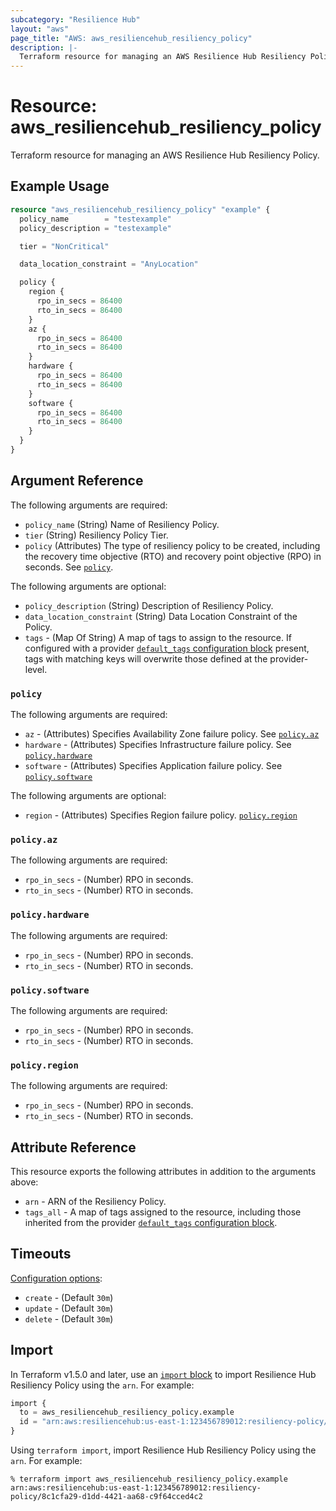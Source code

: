 ```yaml
---
subcategory: "Resilience Hub"
layout: "aws"
page_title: "AWS: aws_resiliencehub_resiliency_policy"
description: |-
  Terraform resource for managing an AWS Resilience Hub Resiliency Policy.
---
```


# Resource: aws_resiliencehub_resiliency_policy

Terraform resource for managing an AWS Resilience Hub Resiliency Policy.

## Example Usage

```terraform
resource "aws_resiliencehub_resiliency_policy" "example" {
  policy_name        = "testexample"
  policy_description = "testexample"

  tier = "NonCritical"

  data_location_constraint = "AnyLocation"

  policy {
    region {
      rpo_in_secs = 86400
      rto_in_secs = 86400
    }
    az {
      rpo_in_secs = 86400
      rto_in_secs = 86400
    }
    hardware {
      rpo_in_secs = 86400
      rto_in_secs = 86400
    }
    software {
      rpo_in_secs = 86400
      rto_in_secs = 86400
    }
  }
}
```

## Argument Reference

The following arguments are required:

* `policy_name` (String) Name of Resiliency Policy.
* `tier` (String) Resiliency Policy Tier.
* `policy` (Attributes) The type of resiliency policy to be created, including the recovery time objective (RTO) and recovery point objective (RPO) in seconds. See [`policy`](#policy).

The following arguments are optional:

* `policy_description` (String) Description of Resiliency Policy.
* `data_location_constraint` (String) Data Location Constraint of the Policy.
* `tags` - (Map Of String) A map of tags to assign to the resource. If configured with a provider [`default_tags` configuration block](https://registry.terraform.io/providers/hashicorp/aws/latest/docs#default_tags-configuration-block) present, tags with matching keys will overwrite those defined at the provider-level.

### `policy`

The following arguments are required:

* `az` - (Attributes) Specifies Availability Zone failure policy. See [`policy.az`](#policyaz)
* `hardware` - (Attributes) Specifies Infrastructure failure policy. See [`policy.hardware`](#policyhardware)
* `software` - (Attributes) Specifies Application failure policy. See [`policy.software`](#policysoftware)

The following arguments are optional:

* `region` - (Attributes) Specifies Region failure policy. [`policy.region`](#policyregion)

### `policy.az`

The following arguments are required:

* `rpo_in_secs` - (Number) RPO in seconds.
* `rto_in_secs` - (Number) RTO in seconds.

### `policy.hardware`

The following arguments are required:

* `rpo_in_secs` - (Number) RPO in seconds.
* `rto_in_secs` - (Number) RTO in seconds.

### `policy.software`

The following arguments are required:

* `rpo_in_secs` - (Number) RPO in seconds.
* `rto_in_secs` - (Number) RTO in seconds.

### `policy.region`

The following arguments are required:

* `rpo_in_secs` - (Number) RPO in seconds.
* `rto_in_secs` - (Number) RTO in seconds.

## Attribute Reference

This resource exports the following attributes in addition to the arguments above:

* `arn` - ARN of the Resiliency Policy.
* `tags_all` - A map of tags assigned to the resource, including those inherited from the provider [`default_tags` configuration block](https://registry.terraform.io/providers/hashicorp/aws/latest/docs#default_tags-configuration-block).

## Timeouts

[Configuration options](https://developer.hashicorp.com/terraform/language/resources/syntax#operation-timeouts):

* `create` - (Default `30m`)
* `update` - (Default `30m`)
* `delete` - (Default `30m`)

## Import

In Terraform v1.5.0 and later, use an [`import` block](https://developer.hashicorp.com/terraform/language/import) to import Resilience Hub Resiliency Policy using the `arn`. For example:

```terraform
import {
  to = aws_resiliencehub_resiliency_policy.example
  id = "arn:aws:resiliencehub:us-east-1:123456789012:resiliency-policy/8c1cfa29-d1dd-4421-aa68-c9f64cced4c2"
}
```

Using `terraform import`, import Resilience Hub Resiliency Policy using the `arn`. For example:

```console
% terraform import aws_resiliencehub_resiliency_policy.example arn:aws:resiliencehub:us-east-1:123456789012:resiliency-policy/8c1cfa29-d1dd-4421-aa68-c9f64cced4c2
```
